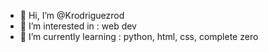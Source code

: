 - 👋 Hi, I’m @Krodriguezrod
- 👀 I’m interested in : web dev
- 🌱 I’m currently learning : python, html, css, complete zero
<!---
Krodriguezrod/Krodriguezrod is a ✨ special ✨ repository because its `README.md` (this file) appears on your GitHub profile.
You can click the Preview link to take a look at your changes.
--->
